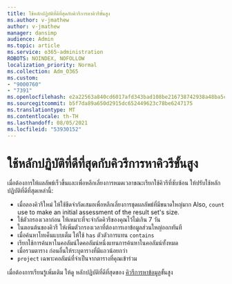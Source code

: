 ```yaml
---
title: ใช้หลักปฏิบัติที่ดีที่สุดกับคิวรีการหาคิวรีขั้นสูง
ms.author: v-jmathew
author: v-jmathew
manager: dansimp
audience: Admin
ms.topic: article
ms.service: o365-administration
ROBOTS: NOINDEX, NOFOLLOW
localization_priority: Normal
ms.collection: Adm_O365
ms.custom:
- "9000760"
- "7391"
ms.openlocfilehash: e2a22563a840cd6017afd343bad108be216738742938a48ba5ceb1010fd16098
ms.sourcegitcommit: b5f7da89a650d2915dc652449623c78be6247175
ms.translationtype: MT
ms.contentlocale: th-TH
ms.lasthandoff: 08/05/2021
ms.locfileid: "53930152"
---
```

# <a name="apply-best-practices-for-advanced-hunting-queries"></a>ใช้หลักปฏิบัติที่ดีที่สุดกับคิวรีการหาคิวรีขั้นสูง

เมื่อต้องการให้ผลลัพธ์เร็วขึ้นและเพื่อหลีกเลี่ยงการหมดเวลาขณะเรียกใช้คิวรีที่ซับซ้อน ให้ปรับใช้หลักปฏิบัติที่ดีที่สุดเหล่านี้:

- เมื่อลองคิวรีใหม่ ให้ใช้ขีดจํากัดเสมอเพื่อหลีกเลี่ยงการชุดผลลัพธ์ที่มีขนาดใหญ่มาก Also, `count` use to make an initial assessment of the result set's size.
- ใช้ตัวกรองเวลาก่อน ให้เหมาะที่จะจํากัดคิวรีของคุณไว้ไม่เกิน 7 วัน
- ในตอนต้นของคิวรี ให้เพิ่มตัวกรองเวลาที่ต้องการเอาข้อมูลส่วนใหญ่ออกทันที
- เมื่อค้นหาโทเค็นแบบเต็ม ให้ใช้ `has` ตัวตัวการแทน `contains`
- เรียกใช้การค้นหาในคอลัมน์ใดคอลัมน์หนึ่งแทนการค้นหาในคอลัมน์ทั้งหมด
- เมื่อรวมตาราง ก่อนอื่นให้ระบุตารางที่มีแถวน้อยกว่า
- `project` เฉพาะคอลัมน์ที่จําเป็นจากตารางที่คุณเข้าร่วม

เมื่อต้องการเรียนรู้เพิ่มเติม ให้ดู หลักปฏิบัติที่ดีที่สุดของ [คิวรีการหาข้อมูล](https://go.microsoft.com/fwlink/?linkid=2144812)ขั้นสูง
